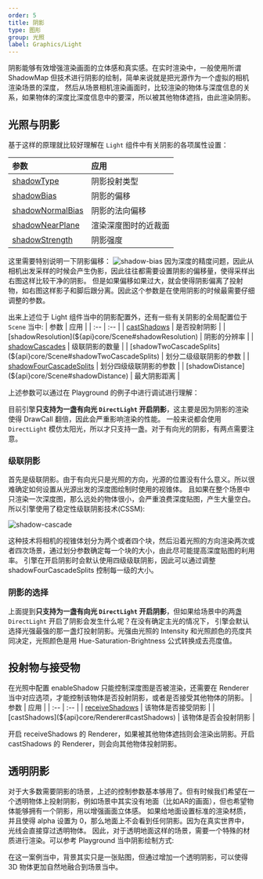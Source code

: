 ```yaml
---
order: 5
title: 阴影
type: 图形
group: 光照
label: Graphics/Light
---
```


阴影能够有效增强渲染画面的立体感和真实感。在实时渲染中，一般使用所谓 ShadowMap 但技术进行阴影的绘制，简单来说就是把光源作为一个虚拟的相机渲染场景的深度，
然后从场景相机渲染画面时，比较渲染的物体与深度信息的关系，如果物体的深度比深度信息中的要深，所以被其他物体遮挡，由此渲染阴影。

## 光照与阴影
基于这样的原理就比较好理解在 `Light` 组件中有关阴影的各项属性设置：

| 参数 | 应用 |
| :-- | :-- |
| [shadowType](${api}core/Light#shadowType) | 阴影投射类型 |
| [shadowBias](${api}core/Light#shadowBias) | 阴影的偏移 |
| [shadowNormalBias](${api}core/Light#shadowNormalBias) | 阴影的法向偏移 |
| [shadowNearPlane](${api}core/Light#shadowNearPlane) | 渲染深度图时的近裁面 |
| [shadowStrength](${api}core/Light#shadowStrength) | 阴影强度 |

这里需要特别说明一下阴影偏移：
![shadow-bias](https://gw.alipayobjects.com/mdn/rms_7c464e/afts/img/A*8q5MTbrlC7QAAAAAAAAAAAAAARQnAQ)
因为深度的精度问题，因此从相机出发采样的时候会产生伪影，因此往往都需要设置阴影的偏移量，使得采样出右图这样比较干净的阴影。
但是如果偏移如果过大，就会使得阴影偏离了投射物，如右图这样影子和脚后跟分离。因此这个参数是在使用阴影的时候最需要仔细调整的参数。

出来上述位于 Light 组件当中的阴影配置外，还有一些有关阴影的全局配置位于 `Scene` 当中:
| 参数 | 应用 |
| :-- | :-- |
| [castShadows](${api}core/Scene#castShadows) | 是否投射阴影 |
| [shadowResolution](${api}core/Scene#shadowResolution) | 阴影的分辨率 |
| [shadowCascades](${api}core/Scene#shadowCascades) | 级联阴影的数量 |
| [shadowTwoCascadeSplits](${api}core/Scene#shadowTwoCascadeSplits) | 划分二级级联阴影的参数 |
| [shadowFourCascadeSplits](${api}core/Scene#shadowFourCascadeSplits) | 划分四级级联阴影的参数 |
| [shadowDistance](${api}core/Scene#shadowDistance) | 最大阴影距离 |

上述参数可以通过在 Playground 的例子中进行调试进行理解：
<playground src="cascaded-shadow.ts"></playground>

目前引擎**只支持为一盏有向光 `DirectLight` 开启阴影**，这主要是因为阴影的渲染使得 DrawCall 翻倍，因此会严重影响渲染的性能。
一般来说都会使用 `DirectLight` 模仿太阳光，所以才只支持一盏。对于有向光的阴影，有两点需要注意。

### 级联阴影
首先是级联阴影。由于有向光只是光照的方向，光源的位置没有什么意义。所以很难确定如何设置从光源出发的深度图绘制时使用的视锥体。
且如果在整个场景中只渲染一次深度图，那么远处的物体很小，会严重浪费深度贴图，产生大量空白。所以引擎使用了稳定性级联阴影技术(CSSM):

![shadow-cascade](https://gw.alipayobjects.com/mdn/rms_7c464e/afts/img/A*R_ESQpQuP3wAAAAAAAAAAAAAARQnAQ)

这种技术将相机的视锥体划分为两个或者四个块，然后沿着光照的方向渲染两次或者四次场景，通过划分参数确定每一个块的大小，由此尽可能提高深度贴图的利用率。
引擎在开启阴影时会默认使用四级级联阴影，因此可以通过调整 shadowFourCascadeSplits 控制每一级的大小。

### 阴影的选择
上面提到**只支持为一盏有向光 `DirectLight` 开启阴影**，但如果给场景中的两盏 `DirectLight` 开启了阴影会发生什么呢？在没有确定主光的情况下，
引擎会默认选择光强最强的那一盏灯投射阴影。光强由光照的 Intensity 和光照颜色的亮度共同决定，光照颜色是用 Hue-Saturation-Brightness 公式转换成去亮度值。

## 投射物与接受物
在光照中配置 enableShadow 只能控制深度图是否被渲染，还需要在 Renderer 当中对应选项，才能控制该物体是否投射阴影，或者是否接受其他物体的阴影。
| 参数 | 应用 |
| :-- | :-- |
| [receiveShadows](${api}core/Renderer#receiveShadows) | 该物体是否接受阴影 |
| [castShadows](${api}core/Renderer#castShadows) | 该物体是否会投射阴影 |

开启 receiveShadows 的 Renderer，如果被其他物体遮挡则会渲染出阴影。开启 castShadows 的 Renderer，则会向其他物体投射阴影。

## 透明阴影
对于大多数需要阴影的场景，上述的控制参数基本够用了。但有时候我们希望在一个透明物体上投射阴影，例如场景中其实没有地面（比如AR的画面），但也希望物体能够拥有一个阴影，用以增强画面立体感。
如果给地面设置标准的渲染材质，并且使得 alpha 设置为 0，那么地面上不会看到任何阴影。因为在真实世界中，光线会直接穿过透明物体。
因此，对于透明地面这样的场景，需要一个特殊的材质进行渲染。可以参考 Playground 当中阴影绘制方式:

<playground src="transparent-shadow.ts"></playground>

在这一案例当中，背景其实只是一张贴图，但通过增加一个透明阴影，可以使得 3D 物体更加自然地融合到场景当中。
